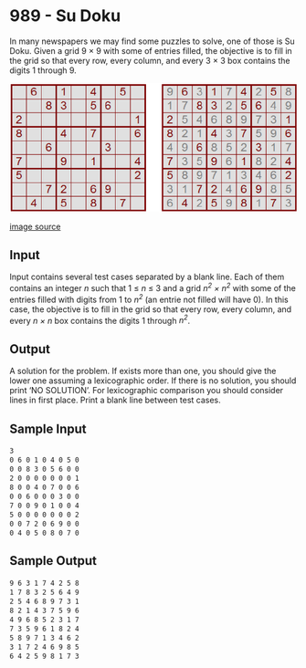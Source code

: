 # 989 - Su Doku

In many newspapers we may find some puzzles to solve, one of those is Su Doku. Given a grid 9 × 9
with some of entries filled, the objective is to fill in the grid so that every row, every column, and every
3 × 3 box contains the digits 1 through 9.

![sudoku example](docs/sudoku.png)

 [image source](http://www.sudoku.com)

## Input

Input contains several test cases separated by a blank line. Each of them contains an integer *n* such
that 1 ≤ *n* ≤ 3 and a grid *n<sup>2</sup> × n<sup>2</sup>* with some of the entries filled with digits 
from 1 to *n<sup>2</sup>* (an entrie not filled will have 0). In this case, the objective is to fill in 
the grid so that every row, every column, and every *n × n* box contains the digits 1 through *n<sup>2</sup>*.


## Output

A solution for the problem. If exists more than one, you should give the lower one assuming a lexicographic
order. If there is no solution, you should print ‘NO SOLUTION’. For lexicographic comparison
you should consider lines in first place. Print a blank line between test cases.


## Sample Input

```
3
0 6 0 1 0 4 0 5 0
0 0 8 3 0 5 6 0 0
2 0 0 0 0 0 0 0 1
8 0 0 4 0 7 0 0 6
0 0 6 0 0 0 3 0 0
7 0 0 9 0 1 0 0 4
5 0 0 0 0 0 0 0 2
0 0 7 2 0 6 9 0 0
0 4 0 5 0 8 0 7 0
```

## Sample Output

```
9 6 3 1 7 4 2 5 8
1 7 8 3 2 5 6 4 9
2 5 4 6 8 9 7 3 1
8 2 1 4 3 7 5 9 6
4 9 6 8 5 2 3 1 7
7 3 5 9 6 1 8 2 4
5 8 9 7 1 3 4 6 2
3 1 7 2 4 6 9 8 5
6 4 2 5 9 8 1 7 3
```
